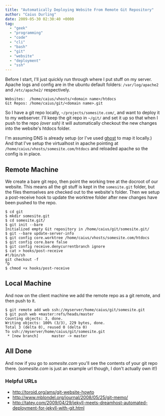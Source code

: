 ```yaml
---
title: "Automatically Deploying Website From Remote Git Repository"
author: "Caius Durling"
date: 2009-05-30 02:30:40 +0000
tag:
  - "geek"
  - "programming"
  - "code"
  - "cli"
  - "bash"
  - "git"
  - "website"
  - "deployment"
  - "ssh"
---
```


Before I start, I'll just quickly run through where I put stuff on my server. Apache logs and config are in the ubuntu default folders: `/var/log/apache2` and `/etc/apache2/` respectively.

    Websites:  /home/caius/vhosts/<domain name>/htdocs
    Git Repos: /home/caius/git/<domain name>.git

So I have a git repo locally, `~/projects/somesite.com/`, and want to deploy it to my webserver. I'll keep the git repo in `~/git/` and set it up so that when I push to the repo *(over ssh)* it will automatically checkout the new changes into the website's htdocs folder.

I'm assuming DNS is already setup (or I've used [ghost][] to map it locally.) And that I've setup the virtualhost in apache pointing at `/home/caius/vhosts/somesite.com/htdocs` and reloaded apache so the config is in place.

[ghost]: http://github.com/bjeanes/ghost/tree/master

## Remote Machine

We create a bare git repo, then point the working tree at the docroot of our website. This means all the git stuff is kept in the `somesite.git` folder, but the files themselves are checked out to the website's folder. Then we setup a post-receive hook to update the worktree folder after new changes have been pushed to the repo.

    $ cd git
    $ mkdir somesite.git
    $ cd somesite.git/
    $ git init --bare
    Initialized empty Git repository in /home/caius/git/somesite.git/
    $ git --bare update-server-info
    $ git config core.worktree /home/caius/vhosts/somesite.com/htdocs
    $ git config core.bare false
    $ git config receive.denycurrentbranch ignore
    $ cat > hooks/post-receive
    #!/bin/sh
    git checkout -f
    ^D
    $ chmod +x hooks/post-receive

## Local Machine

And now on the client machine we add the remote repo as a git remote, and then push to it.

    $ git remote add web ssh://myserver/home/caius/git/somesite.git
    $ git push web +master:refs/heads/master
    Counting objects: 3, done.
    Writing objects: 100% (3/3), 229 bytes, done.
    Total 3 (delta 0), reused 0 (delta 0)
    To ssh://myserver/home/caius/git/somesite.git
     * [new branch]      master -> master

## All Done

And now if you go to *somesite.com* you'll see the contents of your git repo there. (*somesite.com* is just an example url though, I don't actually own it!)

### Helpful URLs

* <http://toroid.org/ams/git-website-howto>
* <http://www.mblondel.org/journal/2008/05/25/git-memo/>
* <http://tatey.com/2009/04/29/jekyll-meets-dreamhost-automated-deployment-for-jekyll-with-git.html>
